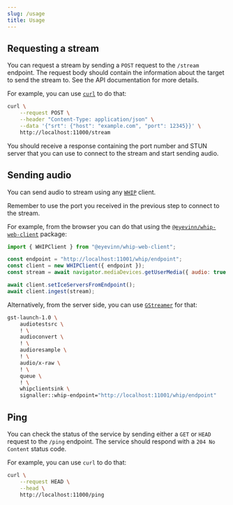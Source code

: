 ```yaml
---
slug: /usage
title: Usage
---
```


## Requesting a stream

You can request a stream by sending a `POST` request to the `/stream` endpoint.
The request body should contain the information
about the target to send the stream to.
See the API documentation for more details.

For example, you can use [`curl`](https://curl.se) to do that:

```sh
curl \
    --request POST \
    --header "Content-Type: application/json" \
    --data '{"srt": {"host": "example.com", "port": 12345}}' \
    http://localhost:11000/stream
```

You should receive a response containing the port number and STUN server
that you can use to connect to the stream and start sending audio.

## Sending audio

You can send audio to stream using any
[`WHIP`](https://www.ietf.org/archive/id/draft-ietf-wish-whip-01.html)
client.

Remember to use the port you received in the previous step
to connect to the stream.

For example, from the browser you can do that using the
[`@eyevinn/whip-web-client`](https://www.npmjs.com/package/@eyevinn/whip-web-client)
package:

```js
import { WHIPClient } from "@eyevinn/whip-web-client";

const endpoint = "http://localhost:11001/whip/endpoint";
const client = new WHIPClient({ endpoint });
const stream = await navigator.mediaDevices.getUserMedia({ audio: true });

await client.setIceServersFromEndpoint();
await client.ingest(stream);
```

Alternatively, from the server side,
you can use [`GStreamer`](https://gstreamer.freedesktop.org) for that:

```sh
gst-launch-1.0 \
    audiotestsrc \
    ! \
    audioconvert \
    ! \
    audioresample \
    ! \
    audio/x-raw \
    ! \
    queue \
    ! \
    whipclientsink \
    signaller::whip-endpoint="http://localhost:11001/whip/endpoint"
```

## Ping

You can check the status of the service by sending
either a `GET` or `HEAD` request to the `/ping` endpoint.
The service should respond with a `204 No Content` status code.

For example, you can use `curl` to do that:

```sh
curl \
    --request HEAD \
    --head \
    http://localhost:11000/ping
```
